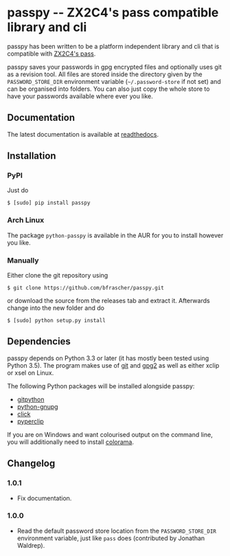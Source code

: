 # passpy --  ZX2C4's pass compatible library and cli

passpy has been written to be a platform independent library and cli
that is compatible with [ZX2C4's pass](http://www.passwordstore.org).

passpy saves your passwords in gpg encrypted files and optionally uses git as a
revision tool.  All files are stored inside the directory given by the
`PASSWORD_STORE_DIR` environment variable (`~/.password-store` if not set) and
can be organised into folders.  You can also just copy the whole store to have
your passwords available where ever you like.

## Documentation

The latest documentation is available at
[readthedocs](https://passpy.readthedocs.org).

## Installation

### PyPI

Just do

```
$ [sudo] pip install passpy
```

### Arch Linux

The package `python-passpy` is available in the AUR for you to install
however you like.

### Manually

Either clone the git repository using

```
$ git clone https://github.com/bfrascher/passpy.git
```

or download the source from the releases tab and extract it.
Afterwards change into the new folder and do

```
$ [sudo] python setup.py install
```

## Dependencies

passpy depends on Python 3.3 or later (it has mostly been tested using
Python 3.5).  The program makes use of [git](https://www.git-scm.com)
and [gpg2](https://gnupg.org) as well as either xclip or xsel on
Linux.

The following Python packages will be installed alongside passpy:

- [gitpython](https://github.com/gitpython-developers/GitPython)
- [python-gnupg](https://bitbucket.org/vinay.sajip/python-gnupg)
- [click](http://click.pocoo.org/)
- [pyperclip](https://github.com/asweigart/pyperclip)

If you are on Windows and want colourised output on the command line,
you will additionally need to install
[colorama](https://github.com/tartley/colorama).

## Changelog

### 1.0.1

- Fix documentation.

### 1.0.0

- Read the default password store location from the `PASSWORD_STORE_DIR`
  environment variable, just like `pass` does (contributed by Jonathan Waldrep).
